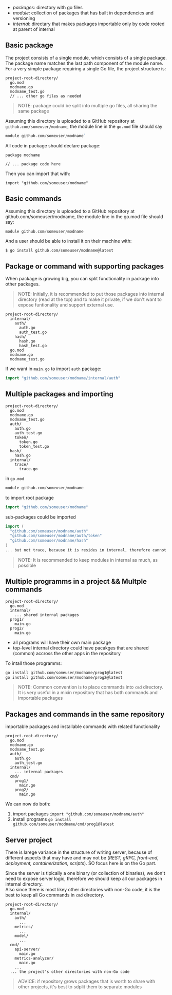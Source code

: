 - _packages_: directory with go files
- _module_: collection of packages that has built in dependencies and versioning
- _internal_: directary that makes packages importable only by code rooted at parent of internal

## Basic package
The project consists of a single module, which consists of a single package.  
The package name matches the last path component of the module name. For a very simple package requiring a single Go file, the project structure is:
```
project-root-directory/
  go.mod
  modname.go
  modname_test.go
  // ... other go files as needed
```
> NOTE: package could be split into multiple go files, all sharing the same package

Assuming this directory is uploaded to a GitHub repository at `github.com/someuser/modname`, the module line in the `go.mod` file should say  
```go
module github.com/someuser/modname`  
```

All code in package should declare package:
```
package modname

// ... package code here
```

Then you can import that with:
```
import "github.com/someuser/modname"
```

## Basic commands
Assuming this directory is uploaded to a GitHub repository at github.com/someuser/modname, the module line in the go.mod file should say:
```go
module github.com/someuser/modname
```
And a user should be able to install it on their machine with:
```
$ go install github.com/someuser/modname@latest
```

## Package or command with supporting packages
When package is growing big, you can split functionality in package into other packages.  
> NOTE: Initially, it is recommended to put those packages into internal directory (read at the top) and to make it private, if we don't want to expose funtionality and support external use.
```
project-root-directory/
  internal/
    auth/
      auth.go
      auth_test.go
    hash/
      hash.go
      hash_test.go
  go.mod
  modname.go
  modname_test.go
```
If we want in `main.go` to import `auth` package: 
```go
import "github.com/someuser/modname/internal/auth"
```  

## Multiple packages and importing
```
project-root-directory/
  go.mod
  modname.go
  modname_test.go
  auth/
    auth.go
    auth_test.go
    token/
      token.go
      token_test.go
  hash/
    hash.go
  internal/
    trace/
      trace.go
```
in `go.mod`
```go
module github.com/someuser/modname
```

to import root package
```go
import "github.com/someuser/modname"
```

sub-packages could be imported 
```go
import (
  "github.com/someuser/modname/auth"
  "github.com/someuser/modname/auth/token"
  "github.com/someuser/modname/hash"
)
... but not trace, because it is resides in internal, therefore cannot be imported
```
> NOTE: It is recommended to keep modules in internal as much, as possible

## Multiple programms in a project && Multple commands
```
project-root-directory/
  go.mod
  internal/
    ... shared internal packages
  prog1/
    main.go
  prog2/
    main.go
```
- all programs will have their own main package
- top-level internal directory could have pacakges that are shared (common) accross the other apps in the repository

To intall those programms:
```bash
go install github.com/someuser/modname/prog1@latest
go install github.com/someuser/modname/prog2@latest
```
> NOTE: Common convention is to place commands into `cmd` directory. It is very useful in a mixin repository that has both commands and importable packages



## Packages and commands in the same repository
importable packages and installable commands with related functionality
```
project-root-directory/
  go.mod
  modname.go
  modname_test.go
  auth/
    auth.go
    auth_test.go
  internal/
    ... internal packages
  cmd/
    prog1/
      main.go
    prog2/
      main.go
```

We can now do both:
1. import packages
   `import "github.com/someuser/modname/auth"`
2. install programs
   `go install github.com/someuser/modname/cmd/prog1@latest`


## Server project
There is larege variance in the structure of writing server, because of different aspects that may have and may not be (_REST, gRPC, front-end, deployment, containerization, scripts_). SO focus here is on the Go part.  

Since the server is tipically a one binary (or collection of binaries), we don't need to expose server logic, therefore we should keep all our packages in internal directory.  
Also since there is most likey other directories with non-Go code, it is the best to keep all Go commands in `cmd` directory.
```
project-root-directory/
  go.mod
  internal/
    auth/
      ...
    metrics/
      ...
    model/
      ...
  cmd/
    api-server/
      main.go
    metrics-analyzer/
      main.go
    ...
  ... the project's other directories with non-Go code
```
> ADVICE: if repository grows packages that is worth to share with other projects, it's best to sdplit them to separate modules

